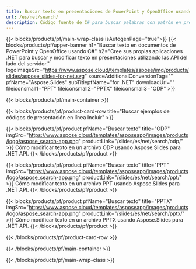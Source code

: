 ```yaml
---
title: Buscar texto en presentaciones de PowerPoint y OpenOffice usando .NET
url: /es/net/search/
description: Código fuente de C# para buscar palabras con patrón en presentaciones de PowerPoint y OpenOffice™
---
```


{{< blocks/products/pf/main-wrap-class isAutogenPage="true">}}
{{< blocks/products/pf/upper-banner h1="Buscar texto en documentos de PowerPoint y OpenOffice usando C#" h2="Cree sus propias aplicaciones .NET para buscar y modificar texto en presentaciones utilizando las API del lado del servidor." logoImageSrc="https://www.aspose.cloud/templates/aspose/img/products/slides/aspose_slides-for-net.svg" sourceAdditionalConversionTag="" pfName="Aspose.Slides" subTitlepfName="for .NET" downloadUrl="" fileiconsmall1="PPT" fileiconsmall2="PPTX" fileiconsmall3="ODP" >}}

{{< blocks/products/pf/main-container >}}

{{< blocks/products/pf/product-card-row title="Buscar ejemplos de códigos de presentación en línea Incluir" >}}

{{< blocks/products/pf/product pfName="Buscar texto" title="ODP" imgSrc="https://www.aspose.cloud/templates/asposeapp/images/products/logo/aspose_search-app.png" productLink="/slides/es/net/search/odp/" >}}
Cómo modificar texto en un archivo ODP usando Aspose.Slides para .NET API.
{{< /blocks/products/pf/product >}}

{{< blocks/products/pf/product pfName="Buscar texto" title="PPT" imgSrc="https://www.aspose.cloud/templates/asposeapp/images/products/logo/aspose_search-app.png" productLink="/slides/es/net/search/ppt/" >}}
Cómo modificar texto en un archivo PPT usando Aspose.Slides para .NET API.
{{< /blocks/products/pf/product >}}

{{< blocks/products/pf/product pfName="Buscar texto" title="PPTX" imgSrc="https://www.aspose.cloud/templates/asposeapp/images/products/logo/aspose_search-app.png" productLink="/slides/es/net/search/pptx/" >}}
Cómo modificar texto en un archivo PPTX usando Aspose.Slides para .NET API.
{{< /blocks/products/pf/product >}}



{{< /blocks/products/pf/product-card-row >}}

{{< /blocks/products/pf/main-container >}}
    
{{< /blocks/products/pf/main-wrap-class >}}